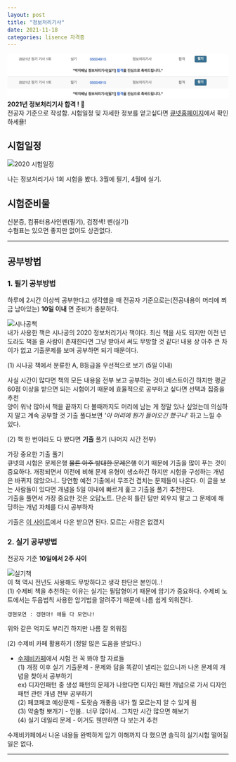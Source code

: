 ```yaml
---
layout: post
title: "정보처리기사"
date: 2021-11-18 
categories: lisence 자격증
---
```

![정처기](https://github.com/jyejyes/jyejyes.github.io/blob/main/_posts/pictures/jeonggisa.jpeg?raw=true)
**2021년 정보처리기사 합격 ! 🥳**  
전공자 기준으로 작성함. 시험일정 및 자세한 정보를 얻고싶다면 [큐넷홈페이지](https://www.q-net.or.kr/crf005.do?id=crf00505&jmCd=1320)에서 확인하세욜!


## 시험일정

![2020 시험일정](https://mblogthumb-phinf.pstatic.net/MjAyMTA1MDNfMTY2/MDAxNjIwMDM4NTAyMzQ2._nbYRChqc4ulKc4x0xz4iAVKtCwgP4z3Z5DExjDhGfYg.nDsvAJxFMbl56n6SWgCXOGJiXjjPfytnJlHYfEMSJ7Ug.JPEG.isz04168/IMG_3061.jpg?type=w800)  

나는 정보처리기사 1회 시험을 봤다. 3월에 필기, 4월에 실기. 

## 시험준비물
신분증, 컴퓨터용사인펜(필기), 검정색! 펜(실기)  
수혐표는 있으면 좋지만 없어도 상관없다. 

---

## 공부방법

### 1. 필기 공부방법

하루에 2시간 이상씩 공부한다고 생각했을 때 전공자 기준으로는(전공내용이 머리에 쬐금 남아있는) **10일 이내** 면 준비가 충분하다.  

![시나공책](https://mblogthumb-phinf.pstatic.net/MjAyMTA1MDNfMTcz/MDAxNjIwMDM4OTA3Mzg2.adDWpJ7Q4SWTXqwYOghQOF_XsvgRIjzfVLThGNnLUw4g.dLcRT082FOueCeyD3H1jsAas_YwG-WW0_BbfdL8Q9nog.JPEG.isz04168/IMG_3066.jpg?type=w800)  
내가 사용한 책은 시나공의 2020 정보처리기사 책이다. 최신 책을 사도 되지만 이전 년도라도 책을 줄 사람이 존재한다면 그냥 받아서 써도 무방할 것 같다! 내용 상 아주 큰 차이가 없고 기출문제를 보며 공부하면 되기 때문이다.

(1) 시나공 책에서 분류한 A, B등급을 우선적으로 보기 (5일 이내)

 사실 시간이 많다면 책의 모든 내용을 전부 보고 공부하는 것이 베스트이긴 하지만 평균 60점 이상을 받으면 되는 시험이기 때문에 효율적으로 공부하고 싶다면 선택과 집중을 추천  
 양이 워낙 많아서 책을 끝까지 다 볼때까지도 머리에 남는 게 정말 있나 싶었는데 의심하지 말고 계속 공부할 것 기출 풀다보면 *'아 머리에 뭔가 들어오긴 했구나'* 하고 느낄 수 있다.

 (2) 책 한 번이라도 다 봤다면 __기출__ 풀기 (나머지 시간 전부)

 가장 중요한 기출 풀기  
 큐넷의 시험은 문제은행 ~~물론 아주 방대한 문제은행~~ 이기 때문에 기출을 많이 푸는 것이 중요하다.
 개정되면서 이전에 비해 문제 유형이 생소하긴 하지만 시험을 구성하는 개념은 바뀌지 않았으니.. 당연함 예전 기출에서 무조건 겹치는 문제들이 나온다. 이 글을 보는 사람들이 있다면 개념을 5일 이내에 빠르게 훑고 기출을 풀기 추천한다.  
 기출을 풀면서 가장 중요한 것은 오답노트. 단순히 틀린 답만 외우지 말고 그 문제에 해당하는 개념 자체를 다시 공부하자

 기출은 [이 사이트](https://www.comcbt.com/xe/iz)에서 다운 받으면 된다. 모르는 사람은 없겠지


### 2. 실기 공부방법 
전공자 기준 **10일에서 2주 사이**

![실기책](https://mblogthumb-phinf.pstatic.net/MjAyMTA1MDNfMjc3/MDAxNjIwMDQwMzkwOTA0.P3ebYvR8eQw9K-YI9i5ay49_dIxvQ-HgkKNgUvTo7Pog.dGcSfXonuI2fOtVTEsmX_BmRYQQ7o6z7R1IBd0BBG7Ug.JPEG.isz04168/IMG_3068.jpg?type=w800)  
이 책 역시 전년도 사용해도 무방하다고 생각 판단은 본인이..!  
(1) 수제비 책을 추천하는 이유는 실기는 필답형이기 때문에 암기가 중요하다. 수제비 노트에서는 두음법칙 사용한 암기법을 알려주기 때문에 나름 쉽게 외워진다. 
```
갱현모연 : 갱현아! 애들 다 모연나! 
```

위와 같은 억지도 부리긴 하지만 나름 잘 외워짐


(2) 수제비 카페 활용하기 (정말 많은 도움을 받았다.)

* [수제비카페](https://m.cafe.naver.com/ca-fe/soojebi)에서 시험 전 꼭 봐야 할 자료들  
(1) 개정 이후 실기 기출문제 - 문제와 답을 똑같이 낼리는 없으니까 나온 문제의 개념을 찾아서 공부하기  
ex) 디자인패턴 중 생성 패턴의 문제가 나왔다면 디자인 패턴 개념으로 가서 디자인 패턴 관련 개념 전부 공부하기  
(2) 페코페코 예상문제 - 도랏슴 개좋음 내가 뭘 모르는지 알 수 있게 됨  
(3) 약술형 뽀개기 - 안봄.. 너무 많아서.. 그치만 시간 많으면 해보기  
(4) 실기 데일리 문제 - 이거도 웬만하면 다 보는거 추천

수제비카페에서 나온 내용들 완벽하게 암기 이해까지 다 했으면 솔직히 실기시험 떨어질 일은 없다.  

---






